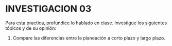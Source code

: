 # INVESTIGACION 03
Para esta practica, profundice lo hablado en clase. Investigue los siguientes tópicos y de su opinión: 
1.	Compare las diferencias entre la planeación a corto plazo y largo plazo.
